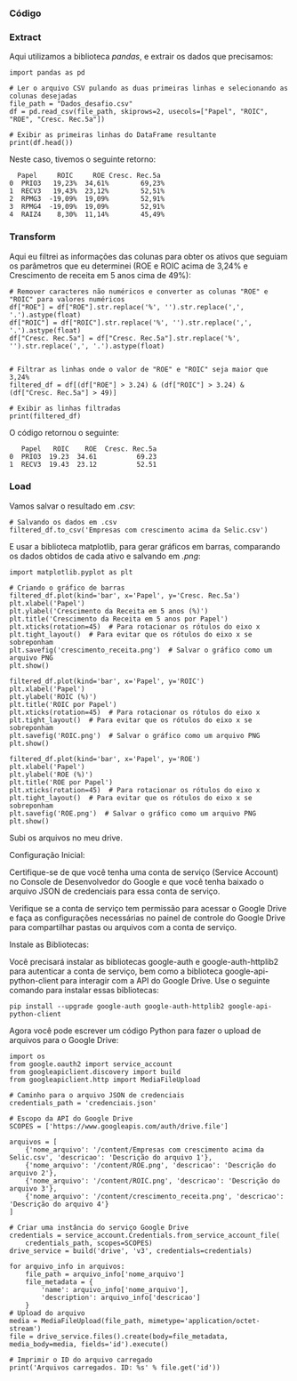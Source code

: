 
### **Código**
### Extract

Aqui utilizamos a biblioteca *pandas*, e extrair os dados que precisamos:

```
import pandas as pd

# Ler o arquivo CSV pulando as duas primeiras linhas e selecionando as colunas desejadas
file_path = "Dados_desafio.csv"
df = pd.read_csv(file_path, skiprows=2, usecols=["Papel", "ROIC", "ROE", "Cresc. Rec.5a"])

# Exibir as primeiras linhas do DataFrame resultante
print(df.head())
```
Neste caso, tivemos o seguinte retorno:
```
  Papel     ROIC     ROE Cresc. Rec.5a
0  PRIO3   19,23%  34,61%        69,23%
1  RECV3   19,43%  23,12%        52,51%
2  RPMG3  -19,09%  19,09%        52,91%
3  RPMG4  -19,09%  19,09%        52,91%
4  RAIZ4    8,30%  11,14%        45,49%
```

### Transform
Aqui eu filtrei as informações das colunas para obter os ativos que seguiam os parâmetros que eu determinei (ROE e ROIC acima de 3,24% e Crescimento de receita em 5 anos cima de 49%):

```
# Remover caracteres não numéricos e converter as colunas "ROE" e "ROIC" para valores numéricos
df["ROE"] = df["ROE"].str.replace('%', '').str.replace(',', '.').astype(float)
df["ROIC"] = df["ROIC"].str.replace('%', '').str.replace(',', '.').astype(float)
df["Cresc. Rec.5a"] = df["Cresc. Rec.5a"].str.replace('%', '').str.replace(',', '.').astype(float)


# Filtrar as linhas onde o valor de "ROE" e "ROIC" seja maior que 3,24%
filtered_df = df[(df["ROE"] > 3.24) & (df["ROIC"] > 3.24) & (df["Cresc. Rec.5a"] > 49)]

# Exibir as linhas filtradas
print(filtered_df)
```
O código retornou o seguinte:
```
   Papel   ROIC    ROE  Cresc. Rec.5a
0  PRIO3  19.23  34.61          69.23
1  RECV3  19.43  23.12          52.51
```
### Load

Vamos salvar o resultado em *.csv*:
```
# Salvando os dados em .csv
filtered_df.to_csv('Empresas com crescimento acima da Selic.csv')
```
E usar a biblioteca matplotlib, para gerar gráficos em barras, comparando os dados obtidos de cada ativo e salvando em *.png*:
```
import matplotlib.pyplot as plt

# Criando o gráfico de barras
filtered_df.plot(kind='bar', x='Papel', y='Cresc. Rec.5a')
plt.xlabel('Papel')
plt.ylabel('Crescimento da Receita em 5 anos (%)')
plt.title('Crescimento da Receita em 5 anos por Papel')
plt.xticks(rotation=45)  # Para rotacionar os rótulos do eixo x
plt.tight_layout()  # Para evitar que os rótulos do eixo x se sobreponham
plt.savefig('crescimento_receita.png')  # Salvar o gráfico como um arquivo PNG
plt.show()

filtered_df.plot(kind='bar', x='Papel', y='ROIC')
plt.xlabel('Papel')
plt.ylabel('ROIC (%)')
plt.title('ROIC por Papel')
plt.xticks(rotation=45)  # Para rotacionar os rótulos do eixo x
plt.tight_layout()  # Para evitar que os rótulos do eixo x se sobreponham
plt.savefig('ROIC.png')  # Salvar o gráfico como um arquivo PNG
plt.show()

filtered_df.plot(kind='bar', x='Papel', y='ROE')
plt.xlabel('Papel')
plt.ylabel('ROE (%)')
plt.title('ROE por Papel')
plt.xticks(rotation=45)  # Para rotacionar os rótulos do eixo x
plt.tight_layout()  # Para evitar que os rótulos do eixo x se sobreponham
plt.savefig('ROE.png')  # Salvar o gráfico como um arquivo PNG
plt.show()
```

Subi os arquivos no meu drive. 

Configuração Inicial:

Certifique-se de que você tenha uma conta de serviço (Service Account) no Console de Desenvolvedor do Google e que você tenha baixado o arquivo JSON de credenciais para essa conta de serviço.

Verifique se a conta de serviço tem permissão para acessar o Google Drive e faça as configurações necessárias no painel de controle do Google Drive para compartilhar pastas ou arquivos com a conta de serviço.

Instale as Bibliotecas:

Você precisará instalar as bibliotecas google-auth e google-auth-httplib2 para autenticar a conta de serviço, bem como a biblioteca google-api-python-client para interagir com a API do Google Drive. Use o seguinte comando para instalar essas bibliotecas:

```
pip install --upgrade google-auth google-auth-httplib2 google-api-python-client
```
Agora você pode escrever um código Python para fazer o upload de arquivos para o Google Drive:

```
import os
from google.oauth2 import service_account
from googleapiclient.discovery import build
from googleapiclient.http import MediaFileUpload

# Caminho para o arquivo JSON de credenciais
credentials_path = 'credenciais.json'

# Escopo da API do Google Drive
SCOPES = ['https://www.googleapis.com/auth/drive.file']

arquivos = [
    {'nome_arquivo': '/content/Empresas com crescimento acima da Selic.csv', 'descricao': 'Descrição do arquivo 1'},
    {'nome_arquivo': '/content/ROE.png', 'descricao': 'Descrição do arquivo 2'},
    {'nome_arquivo': '/content/ROIC.png', 'descricao': 'Descrição do arquivo 3'},
    {'nome_arquivo': '/content/crescimento_receita.png', 'descricao': 'Descrição do arquivo 4'}
]

# Criar uma instância do serviço Google Drive
credentials = service_account.Credentials.from_service_account_file(
    credentials_path, scopes=SCOPES)
drive_service = build('drive', 'v3', credentials=credentials)

for arquivo_info in arquivos:
    file_path = arquivo_info['nome_arquivo']
    file_metadata = {
        'name': arquivo_info['nome_arquivo'],
        'description': arquivo_info['descricao']
    }
# Upload do arquivo
media = MediaFileUpload(file_path, mimetype='application/octet-stream')
file = drive_service.files().create(body=file_metadata, media_body=media, fields='id').execute()

# Imprimir o ID do arquivo carregado
print('Arquivos carregados. ID: %s' % file.get('id'))
```

